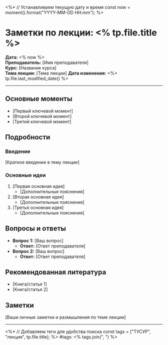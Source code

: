 <%* 
// Устанавливаем текущую дату и время
const now = moment().format("YYYY-MM-DD HH:mm");
%>

# Заметки по лекции: <% tp.file.title %>
**Дата:** <% now %>  
**Преподаватель:** [Имя преподавателя]  
**Курс:** [Название курса]  
**Тема лекции:** [Тема лекции]
**Дата изменения:** <%+ tp.file.last_modified_date() %>

---

## Основные моменты
- [Первый ключевой момент]
- [Второй ключевой момент]
- [Третий ключевой момент]

## Подробности
### Введение
[Краткое введение в тему лекции]

### Основные идеи
1. [Первая основная идея]
   - [Дополнительные пояснения]
2. [Вторая основная идея]
   - [Дополнительные пояснения]
3. [Третья основная идея]
   - [Дополнительные пояснения]

## Вопросы и ответы
- **Вопрос 1:** [Ваш вопрос]
  - **Ответ:** [Ответ преподавателя]
- **Вопрос 2:** [Ваш вопрос]
  - **Ответ:** [Ответ преподавателя]

## Рекомендованная литература
- [Книга/статья 1]
- [Книга/статья 2]

## Заметки
[Ваши личные заметки и размышления по теме лекции]

---

<%* 
// Добавляем теги для удобства поиска
const tags = ["ТУСУР", "лекция", tp.file.title];
%>
#tags: <% tags.join(", ") %>
